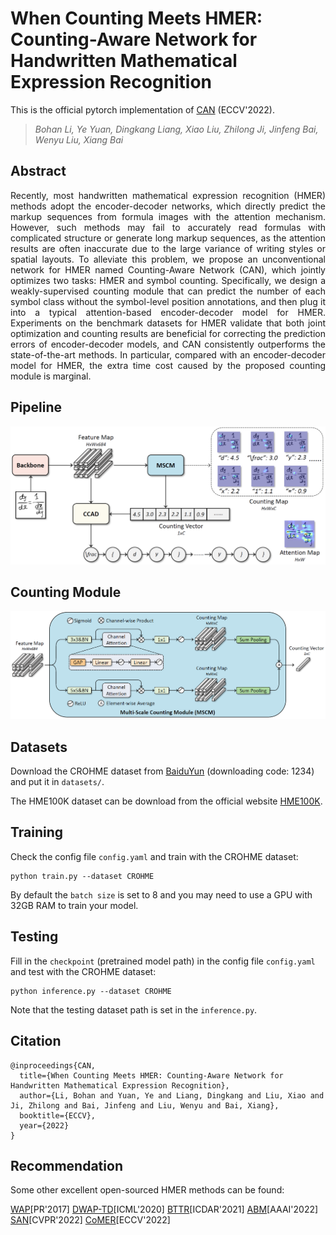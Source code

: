 # When Counting Meets HMER: Counting-Aware Network for Handwritten Mathematical Expression Recognition

This is the official pytorch implementation of [CAN](https://arxiv.org/abs/2207.11463) (ECCV'2022). 

>*Bohan Li, Ye Yuan, Dingkang Liang, Xiao Liu, Zhilong Ji, Jinfeng Bai, Wenyu Liu, Xiang Bai*

## Abstract

<p align="justify">
Recently, most handwritten mathematical expression recognition (HMER) methods adopt the encoder-decoder networks, which directly predict the markup sequences from formula images with the attention mechanism. However, such methods may fail to accurately read formulas with complicated structure or generate long markup sequences, as the attention results are often inaccurate due to the large variance of writing styles or spatial layouts. To alleviate this problem, we propose an unconventional network for HMER named Counting-Aware Network (CAN), which jointly optimizes two tasks: HMER and symbol counting. Specifically, we design a weakly-supervised counting module that can predict the number of each symbol class without the symbol-level position annotations, and then plug it into a typical attention-based encoder-decoder model for HMER. Experiments on the benchmark datasets for HMER validate that both joint optimization and counting results are beneficial for correcting the prediction errors of encoder-decoder models, and CAN consistently outperforms the state-of-the-art methods. In particular, compared with an encoder-decoder model for HMER, the extra time cost caused by the proposed counting module is marginal. 
</p>

## Pipeline

<p align="left"><img src="assets/CAN.png" width="585"/></p>

## Counting Module

<p align="left"><img src="assets/MSCM.png" width="580"/></p>

## Datasets

Download the CROHME dataset from [BaiduYun](https://pan.baidu.com/s/1qUVQLZh5aPT6d7-m6il6Rg) (downloading code: 1234) and put it in ```datasets/```.

The HME100K dataset can be download from the official website [HME100K](https://ai.100tal.com/dataset).

## Training

Check the config file ```config.yaml``` and train with the CROHME dataset:

```
python train.py --dataset CROHME
```

By default the ```batch size``` is set to 8 and you may need to use a GPU with 32GB RAM to train your model. 

## Testing

Fill in the ```checkpoint``` (pretrained model path) in the config file ```config.yaml``` and test with the CROHME dataset:

```
python inference.py --dataset CROHME
```

Note that the testing dataset path is set in the ```inference.py```.

## Citation

```
@inproceedings{CAN,
  title={When Counting Meets HMER: Counting-Aware Network for Handwritten Mathematical Expression Recognition},
  author={Li, Bohan and Yuan, Ye and Liang, Dingkang and Liu, Xiao and Ji, Zhilong and Bai, Jinfeng and Liu, Wenyu and Bai, Xiang},
  booktitle={ECCV},
  year={2022}
}
```

## Recommendation

Some other excellent open-sourced HMER methods can be found:

[WAP](https://github.com/JianshuZhang/WAP)[PR'2017]
[DWAP-TD](https://github.com/JianshuZhang/TreeDecoder)[ICML'2020]
[BTTR](https://github.com/Green-Wood/BTTR)[ICDAR'2021]
[ABM](https://github.com/XH-B/ABM)[AAAI'2022]
[SAN](https://github.com/tal-tech/SAN)[CVPR'2022]
[CoMER](https://github.com/Green-Wood/CoMER)[ECCV'2022]


